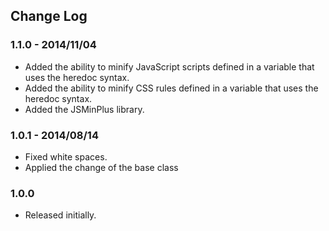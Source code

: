 ## Change Log

### 1.1.0 - 2014/11/04
- Added the ability to minify JavaScript scripts defined in a variable that uses the heredoc syntax.
- Added the ability to minify CSS rules defined in a variable that uses the heredoc syntax.
- Added the JSMinPlus library.

### 1.0.1 - 2014/08/14
- Fixed white spaces.
- Applied the change of the base class

### 1.0.0
- Released initially.